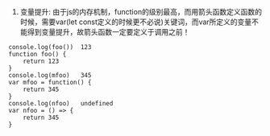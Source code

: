 1. 变量提升: 
    由于js的内存机制，function的级别最高，而用箭头函数定义函数的时候，需要var(let const定义的时候更不必说)关键词，而var所定义的变量不能得到变量提升，故箭头函数一定要定义于调用之前！

```
console.log(foo())  123
function foo() {
    return 123
}
console.log(mfoo)   345
var mfoo = function() {
    return 345
}
console.log(nfoo)   undefined
var nfoo = () => {
    return 345
}
```
